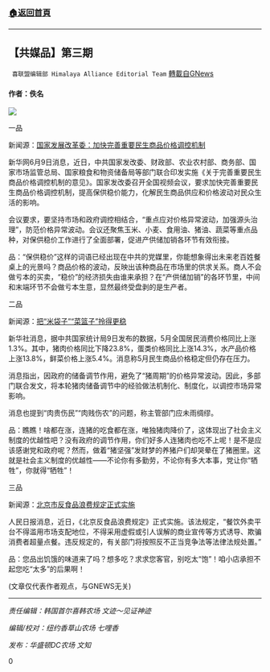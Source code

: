 ###  [:house:返回首頁](https://github.com/ourhimalayas/txt)
---

## 【共媒品】第三期
` 喜联盟编辑部 Himalaya Alliance Editorial Team` [轉載自GNews](https://gnews.org/zh-hans/1316617/)

#### 作者：佚名

![]()![](https://gnews-media-offload.s3.amazonaws.com/wp-content/uploads/2021/06/12031835/2021.6.12.jpg)

一品

新闻源：[国家发展改革委：加快完善重要民生商品价格调控机制](http://www.xinhuanet.com/fortune/2021-06/09/c_1127545990.htm)

新华网6月9日消息，近日，中共国家发改委、财政部、农业农村部、商务部、国家市场监管总局、国家粮食和物资储备局等部门联合印发实施《关于完善重要民生商品价格调控机制的意见》。国家发改委召开全国视频会议，要求加快完善重要民生商品价格调控机制，提高保供稳价能力，化解民生商品供应和价格波动对民众生活的影响。

会议要求，要坚持市场和政府调控相结合，“重点应对价格异常波动，加强源头治理”，防范价格异常波动。会议还聚焦玉米、小麦、食用油、猪油、蔬菜等重点品种，对保供稳价工作进行了全面部署，促进产供储加销各环节有效衔接。

品：“保供稳价”这样的词语已经出现在中共的党媒里，你能想象得出未来老百姓餐桌上的光景吗？商品价格的波动，反映出该种商品在市场里的供求关系。商人不会做亏本的买卖，“稳价”的经济损失由谁来承担？在“产供储加销”的各环节里，中间和末端环节不会做亏本生意，显然最终受盘剥的是生产者。

二品

新闻源：[把“米袋子”“菜篮子”拎得更稳](http://finance.people.com.cn/n1/2021/0610/c1004-32127205.html)

新华社消息，据中共国家统计局9日发布的数据，5月全国居民消费价格同比上涨1.3%。其中，猪肉价格同比下降23.8%，蛋类价格同比上涨14.3%，水产品价格上涨13.8%，鲜菜价格上涨5.4%。消息称5月民生商品价格稳定但仍存在压力。

消息指出，因政府的储备调节作用，避免了“猪周期”的价格异常波动。因此，多部门联合发文，将本轮猪肉储备调节中的经验做法机制化、制度化，以调控市场异常影响。

消息也提到“肉贵伤民”“肉贱伤农”的问题，称主管部门应未雨绸缪。

品：瞧瞧！啥都在涨，连猪的吃食都在涨，唯独猪肉降价了，这体现出了社会主义制度的优越性吧？没有政府的调节作用，你们好多人连猪肉也吃不上呢！是不是应该感谢党和政府呢？然而，做着“猪坚强”发财梦的养猪户们却哭晕在了猪圈里。这就是社会主义制度的优越性——不论你有多勤劳，不论你有多大本事，党让你“牺牲”，你就得“牺牲”！

三品

新闻源：[北京市反食品浪费规定正式实施](http://health.people.com.cn/n1/2021/0610/c14739-32127288.html)

人民日报消息，近日，《北京反食品浪费规定》正式实施。该法规定，“餐饮外卖平台不得滥用市场支配地位，不得采用虚假或引人误解的商业宣传等方式诱导、欺骗消费者超量点餐。违反规定的，有关部门将按照反不正当竞争法等法律法规处置。”

品：您品出饥饿的味道来了吗？想多吃？求求您客官，别吃太“饱”！咱小店承担不起您吃“太多”的后果啊！

(文章仅代表作者观点，与GNEWS无关)

* * *

*责任编辑：韩国首尔喜韩农场 文迹～见证神迹*

*编辑/校对：纽约香草山农场 七哩香*

*发布：华盛顿DC农场 文知*

0
